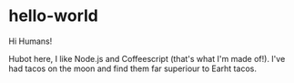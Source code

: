 # hello-world

Hi Humans!

Hubot here, I like Node.js and Coffeescript (that's what I'm made of!).
I've had tacos on the moon and find them far superiour to Earht tacos.
